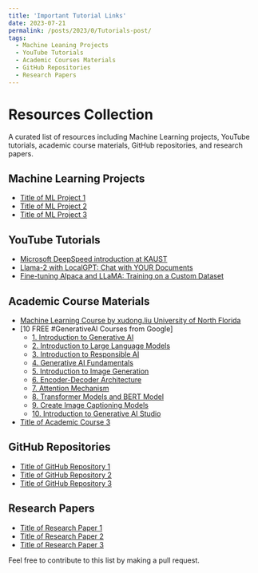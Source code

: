 ```yaml
---
title: 'Important Tutorial Links'
date: 2023-07-21
permalink: /posts/2023/0/Tutorials-post/
tags:
  - Machine Leaning Projects 
  - YouTube Tutorials
  - Academic Courses Materials
  - GitHub Repositories
  - Research Papers 
---
```

# Resources Collection

A curated list of resources including Machine Learning projects, YouTube tutorials, academic course materials, GitHub repositories, and research papers.

## Machine Learning Projects
- [Title of ML Project 1](#link-to-ml-project-1)
- [Title of ML Project 2](#link-to-ml-project-2)
- [Title of ML Project 3](#link-to-ml-project-3)


## YouTube Tutorials
- [Microsoft DeepSpeed introduction at KAUST](https://youtu.be/wbG2ZEDPIyw)
- [Llama-2 with LocalGPT: Chat with YOUR Documents](https://youtu.be/lbFmceo4D5E?list=PLVEEucA9MYhNwjY_5JfZS3JzKnLXJvb5r)
- [Fine-tuning Alpaca and LLaMA: Training on a Custom Dataset](https://www.mlexpert.io/machine-learning/tutorials/alpaca-fine-tuning)


## Academic Course Materials
- [Machine Learning Course by xudong.liu University of North Florida](https://www.unf.edu/~xudong.liu/classes/2022Spring/CAP6610/index.html)
- [10 FREE #GenerativeAI Courses from Google]
  - [1. Introduction to Generative AI](https://lnkd.in/d3PAjb3w)
  - [2. Introduction to Large Language Models](https://lnkd.in/duktFieB)
  - [3. Introduction to Responsible AI](https://lnkd.in/dSnSf4Vv)
  - [4. Generative AI Fundamentals](https://lnkd.in/dkzSbVvz)
  - [5. Introduction to Image Generation](https://lnkd.in/d-mqb-yf)
  - [6. Encoder-Decoder Architecture](https://lnkd.in/dbt-DG5H)
  - [7. Attention Mechanism](https://lnkd.in/dKY9HN8i)
  - [8. Transformer Models and BERT Model](https://lnkd.in/dQAdTaax)
  - [9. Create Image Captioning Models](https://lnkd.in/dMDmExvv)
  - [10. Introduction to Generative AI Studio](https://lnkd.in/dvTyr827)
- [Title of Academic Course 3](#link-to-academic-course-3)


## GitHub Repositories
- [Title of GitHub Repository 1](#link-to-github-repo-1)
- [Title of GitHub Repository 2](#link-to-github-repo-2)
- [Title of GitHub Repository 3](#link-to-github-repo-3)


## Research Papers
- [Title of Research Paper 1](#link-to-research-paper-1)
- [Title of Research Paper 2](#link-to-research-paper-2)
- [Title of Research Paper 3](#link-to-research-paper-3)




Feel free to contribute to this list by making a pull request.

